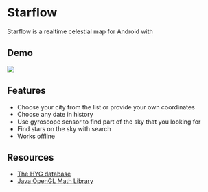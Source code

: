 # Starflow

Starflow is a realtime celestial map for Android with 

## Demo

![](demo.gif)

## Features
- Choose your city from the list or provide your own coordinates
- Choose any date in history
- Use gyroscope sensor to find part of the sky that you looking for
- Find stars on the sky with search
- Works offline

## Resources
- [The HYG database](http://www.astronexus.com/hyg)
- [Java OpenGL Math Library](https://github.com/JOML-CI/JOML)
